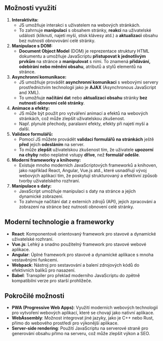 ## Možnosti využití
1. **Interaktivita:** 
	- JS umožňuje interakci s uživatelem na webových stránkách. 
	- To zahrnuje **manipulaci** s obsahem stránky, **reakci** na uživatelské události (kliknutí, najetí myší, stisk klávesy atd.) a **aktualizaci** obsahu bez nutnosti obnovování celé stránky.
1. **Manipulace s DOM:** 
	- **Document Object Model** (DOM) je reprezentace struktury HTML dokumentu a umožňuje JavaScriptu **přistupovat k jednotlivým prvkům** na stránce a **manipulovat** s nimi. To znamená **přidávání, odebírání nebo měnění obsahu**, atributů a stylů elementů na stránce.
2. **Asynchronní komunikace:** 
	- JS umožňuje provádět **asynchronní komunikaci** s webovými servery prostřednictvím technologií jako je **AJAX** (Asynchronous JavaScript and XML). 
	- To umožňuje **načítání dat** nebo **aktualizaci obsahu** stránky **bez nutnosti obnovení celé stránky**.
1. **Animace a efekty:** 
	- JS může být použit pro vytváření animací a efektů na webových stránkách, což může zlepšit uživatelskou zkušenost. 
	- Např. plynulé přechody, paralaxní efekty, efekty při najetí myší a další.
1. **Validace formulářů:** 
	- Pomocí JS můžete provádět **validaci formulářů** **na stránkách** ještě **před** jejich **odesláním** na server. 
	- To může **zlepšit** uživatelskou zkušenost tím, že uživatele **upozorní na chyby** nebo neplatné vstupy **dříve**, než **formulář odešle**.
1. **Moderní frameworky a knihovny:** 
	- Existuje mnoho moderních JavaScriptových frameworků a knihoven, jako například React, Angular, Vue.js atd., které usnadňují vývoj webových aplikací tím, že poskytují strukturovaný a efektivní způsob tvorby uživatelského rozhraní.
2. **Manipulace s daty:** 
	- JavaScript umožňuje manipulaci s daty na stránce a jejich dynamické zobrazení. 
	- To zahrnuje načítání dat z externích zdrojů (API), jejich zpracování a zobrazení na stránce bez nutnosti obnovení celé stránky.

## Moderní technologie a frameworky
- **React**: Komponentově orientovaný framework pro stavové a dynamické uživatelské rozhraní.
- **Vue.js**: Lehký a snadno použitelný framework pro stavové webové aplikace.
- **Angular**: Úplné framework pro stavové a dynamické aplikace s mnoha vestavěnými funkcemi.
- **Webpack**: Nástroj pro sestavování a balení zdrojových kódů do efektivních balíků pro nasazení.
- **Babel**: Transpiler pro překlad moderního JavaScriptu do zpětně kompatibilní verze pro starší prohlížeče.

## Pokročilé možnosti
- **PWA (Progressive Web Apps)**: Využití moderních webových technologií pro vytvoření webových aplikací, které se chovají jako nativní aplikace.
- **WebAssembly**: Možnost integrovat jiné jazyky, jako je C++ nebo Rust, přímo do webového prostředí pro výkonější aplikace.
- **Server-side rendering**: Použití JavaScriptu na serverové straně pro generování obsahu přímo na serveru, což může zlepšit výkon a SEO.